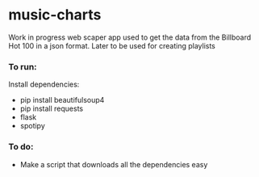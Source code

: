 # music-charts

Work in progress web scaper app used to get the data from the Billboard Hot 100 in a json format. Later to be used for creating playlists

### To run:
Install dependencies:
- pip install beautifulsoup4
- pip install requests
- flask
- spotipy

### To do:
- Make a script that downloads all the dependencies easy
